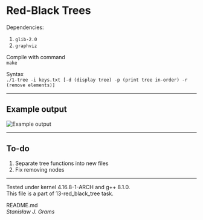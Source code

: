 # Red-Black Trees
Dependencies:
1. `glib-2.0`
2. `graphviz`

Compile with command \
`make`

Syntax \
`./1-tree -i keys.txt [-d (display tree) -p (print tree in-order) -r (remove elements)]`

---
## **Example output**
![Example output](https://raw.githubusercontent.com/sgrams/cormen/master/13-red_black_tree/tree.svg?sanitize=true)

---
## **To-do**
  1. Separate tree functions into new files
  2. Fix removing nodes
---
Tested under kernel 4.16.8-1-ARCH and g++ 8.1.0.
\
This file is a part of 13-red_black_tree task.

README.md\
*Stanisław J. Grams*
